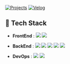 
[![Projects](https://img.shields.io/badge/Notion-000000?style=flat&logo=notion&logoColor=white)](https://www.notion.so/14942e3422b380ebab99e7bb8ae11933)
[![Velog](https://img.shields.io/badge/velog-20C997?style=flat&logo=velog&logoColor=white)](https://velog.io/@ctndl/posts)


## 🤖 Tech Stack
- **FrontEnd** : <img src="https://img.shields.io/badge/JavaScript-F7DF1E?style=flat&logo=javascript&logoColor=black"/> <img src="https://img.shields.io/badge/React-61DAFB?style=flat&logo=react&logoColor=black"/>

- **BackEnd** : <img src="https://img.shields.io/badge/Java-007396?style=flat&logo=openJDK&logoColor=white"/> <img src="https://img.shields.io/badge/Springboot-6DB33F?style=flat&logo=Springboot&logoColor=white"/> <img src="https://img.shields.io/badge/Python-3776AB?style=flat&logo=Python&logoColor=white"/> <img src="https://img.shields.io/badge/FastAPI-F37626?style=flat&logo=jupyter&logoColor=white"/> <img src="https://img.shields.io/badge/Pandas-150458?style=flat&logo=Pandas&logoColor=white"/> 
- **DevOps** : <img src="https://img.shields.io/badge/Docker-2496ED?style=flat&logo=docker&logoColor=white"/> <img src="https://img.shields.io/badge/AWS-232F3E?style=flat&logo=amazonaws&logoColor=white"/>
